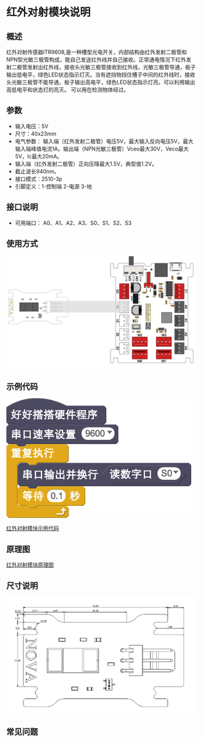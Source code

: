 # 红外对射模块说明

## 概述
红外对射传感器ITR9608,是一种槽型光电开关，内部结构由红外发射二极管和NPN型光敏三极管构成，能自己发送红外线并自己接收。正常通电情况下红外发射二极管发射出红外线，接收头光敏三极管接收到红外线，光敏三极管导通，板子输出低电平，绿色LED状态指示灯灭。当有遮挡物挡住槽子中间的红外线时，接收头光敏三极管不能导通，板子输出高电平，绿色LED状态指示灯亮。可以利用输出高低电平和状态灯的亮灭。
可以用在检测物体经过。

## 参数
- 输入电压：5V
- 尺寸：40x23mm
- 电气参数： 输入端（红外发射二极管）电压5V，最大输入反向电压5V，最大输入端峰值电流1A。输出端（NPN光敏三极管）Vceo最大30V，Veco最大5V，Ic最大20mA。
- 输入端（红外发射二极管）正向压降最大1.5V，典型值1.2V。
- 截止波长940nm。
- 接口模式：2510-3p
- 引脚定义：1-控制端 2-电源 3-地

## 接口说明
- 可用端口： A0、A1、A2、A3、S0、S1、S2、S3

## 使用方式
![](./images/33.png)

## 示例代码
![](./images/34.png)

[红外对射模块示例代码](http://www.haohaodada.com/show.php?id=947645)

## 原理图
[红外对射模块原理图](https://github.com/Haohaodada-official/haohaodada-docs/blob/master/%E5%8E%9F%E7%90%86%E5%9B%BE/%E7%BA%A2%E5%A4%96%E5%AF%B9%E5%B0%84%E6%A8%A1%E5%9D%97.pdf)

## 尺寸说明
![](./images/102.png)

## 常见问题
